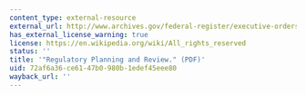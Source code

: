 ```yaml
---
content_type: external-resource
external_url: http://www.archives.gov/federal-register/executive-orders/pdf/12866.pdf
has_external_license_warning: true
license: https://en.wikipedia.org/wiki/All_rights_reserved
status: ''
title: '"Regulatory Planning and Review." (PDF)'
uid: 72af6a36-ce61-47b0-980b-1edef45eee80
wayback_url: ''
---
```

